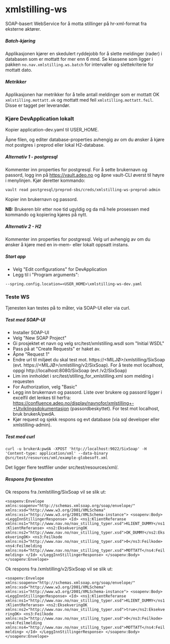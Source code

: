 # xmlstilling-ws
SOAP-basert WebService for å motta stillinger på hr-xml-format fra eksterne aktører.

##### Batch-kjøring
Applikasjonen kjører en skedulert ryddejobb for å slette meldinger (rader) i databasen som er mottatt for mer enn 6 mnd.
Se klassene som ligger i pakken `no.nav.xmlstilling.ws.batch` for intervaller og slettekriterie for mottatt dato.

##### Metrikker
Applikasjonen har metrikker for å telle antall meldinger som er mottatt OK `xmlstilling.mottatt.ok` og
mottatt med feil `xmlstilling.mottatt.feil`. Disse er tagget per leverandør.

### Kjøre DevApplication lokalt
Kopier application-dev.yaml til USER_HOME.

Åpne filen, og editer database-properties avhengig av om du ønsker å kjøre mot postgres i preprod eller lokal H2-database.

##### Alternativ 1 - postgresql

Kommenter inn properties for postgresql. For å sette brukernavn og passord, logg inn på https://vault.adeo.no og åpne
vault-CLI øverst til høyre i menylinjen. Kjør deretter kommando:

`vault read postgresql/preprod-sbs/creds/xmlstilling-ws-preprod-admin`

Kopier inn brukernavn og passord.

**NB:** Brukeren blir etter noe tid ugyldig og da må hele prosessen med kommando og kopiering
kjøres på nytt.

##### Alternativ 2 - H2

Kommenter inn properties for postgresql. Velg url avhengig av om du ønsker å kjøre med en in-mem- eller lokalt oppsatt instans.

##### Start app
* Velg "Edit configurations" for DevApplication
* Legg til i "Program arguments":

`--spring.config.location=<USER_HOME>\xmlstilling-ws-dev.yaml`

### Teste WS
Tjenesten kan testes på to måter, via SOAP-UI eller via curl. 
 
##### Test med SOAP-UI
* Installer SOAP-UI
* Velg "New SOAP Project"
* Gi prosjektet et navn og velg src/test/xmlstilling.wsdl som "Initial WSDL"
* Pass på at "Create Requests" er haket av.
* Åpne "Request 1"
* Endre url til miljøet du skal test mot. https://<MILJØ>/xmlstilling/SixSoap (evt. https://<MILJØ>/xmlstilling/v2/SixSoap). For å teste mot localhost, oppgi http://localhost:8080/SixSoap (evt /v2/SixSoap)
* Lim inn innholdet i src/test/stilling_for_xmlstilling.xml som melding i requesten
* For Authorization, velg "Basic"
* Legg inn brukernavn og passord. Liste over brukere og passord ligger i excelfil det lenkes til herfra: https://confluence.adeo.no/display/navnofor/xmlstilling+-+Utviklingsdokumentasjon (passordbeskyttet). For test mot localhost, bruk brukerA/pwdA.
* Kjør request og sjekk respons og evt database (via sql developer eller xmlstilling-admin).

##### Test med curl
`curl -u brukerA:pwdA -XPOST 'http://localhost:9022/SixSoap' -H 'Content-type: application/xml' --data-binary @src/test/resources/xml/example-globesoft.xml`

Det ligger flere testfiler under src/test/resources/xml/.

##### Respons fra tjenesten
Ok respons fra /xmlstilling/SixSoap vil se slik ut:

`<soapenv:Envelope xmlns:soapenv="http://schemas.xmlsoap.org/soap/envelope/" xmlns:xsd="http://www.w3.org/2001/XMLSchema" xmlns:xsi="http://www.w3.org/2001/XMLSchema-instance">
   <soapenv:Body>
      <LeggInnStillingerResponse>
         <Id>
            <ns1:KlientReferanse xmlns:ns1="http://www.nav.no/nav_stilling_typer.xsd">KLIENT_DUMMY</ns1:KlientReferanse>
            <ns2:EksekveringOK xmlns:ns2="http://www.nav.no/nav_stilling_typer.xsd">OK_DUMMY</ns2:EksekveringOK>
            <ns3:Feilkode xmlns:ns3="http://www.nav.no/nav_stilling_typer.xsd">0</ns3:Feilkode>
            <ns4:Feilmelding xmlns:ns4="http://www.nav.no/nav_stilling_typer.xsd">MOTTATT</ns4:Feilmelding>
         </Id>
      </LeggInnStillingerResponse>
   </soapenv:Body>
</soapenv:Envelope>`

Ok respons fra /xmlstilling/v2/SixSoap vil se slik ut:

`<soapenv:Envelope xmlns:soapenv="http://schemas.xmlsoap.org/soap/envelope/" xmlns:xsd="http://www.w3.org/2001/XMLSchema" xmlns:xsi="http://www.w3.org/2001/XMLSchema-instance">
   <soapenv:Body>
      <LeggInnStillingerResponse>
         <Id>
            <ns1:KlientReferanse xmlns:ns1="http://www.nav.no/nav_stilling_typer.xsd">KLIENT_DUMMY</ns1:KlientReferanse>
            <ns2:EksekveringOK xmlns:ns2="http://www.nav.no/nav_stilling_typer.xsd">true</ns2:EksekveringOK>
            <ns3:Feilkode xmlns:ns3="http://www.nav.no/nav_stilling_typer.xsd">0</ns3:Feilkode>
            <ns4:Feilmelding xmlns:ns4="http://www.nav.no/nav_stilling_typer.xsd">MOTTATT</ns4:Feilmelding>
         </Id>
      </LeggInnStillingerResponse>
   </soapenv:Body>
</soapenv:Envelope>`